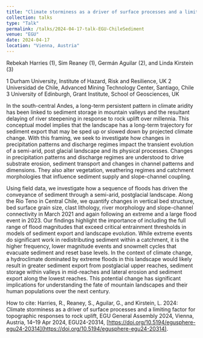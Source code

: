 ```yaml
---
title: "Climate storminess as a driver of surface processes and a limiting factor for topographic responses to rock uplift"
collection: talks
type: "Talk"
permalink: /talks/2024-04-17-talk-EGU-ChileSediment
venue: "EGU"
date: 2024-04-17
location: "Vienna, Austria"
---
```


Rebekah Harries (1), Sim Reaney (1), Germán Aguilar (2), and Linda Kirstein (3)  

1 Durham University, Institute of Hazard, Risk and Resilience, UK
2 Universidad de Chile, Advanced Mining Technology Center, Santiago, Chile
3 University of Edinburgh, Grant Institute, School of Geosciences, UK

In the south-central Andes, a long-term persistent pattern in climate aridity has been linked to sediment storage in mountain valleys and the resultant delaying of river steepening in response to rock uplift over millennia. This conceptual model implies that the landscape has a long-term trajectory for sediment export that may be sped up or slowed down by projected climate change. With this framing, we seek to investigate how changes in precipitation patterns and discharge regimes impact the transient evolution of a semi-arid, post glacial landscape and its physical processes. Changes in precipitation patterns and discharge regimes are understood to drive substrate erosion, sediment transport and changes in channel patterns and dimensions. They also alter vegetation, weathering regimes and catchment morphologies that influence sediment supply and slope-channel coupling.  

Using field data, we investigate how a sequence of floods has driven the conveyance of sediment through a semi-arid, postglacial landscape. Along the Rio Teno in Central Chile, we quantify changes in vertical bed structure, bed surface grain size, clast lithology, river morphology and slope-channel connectivity in March 2021 and again following an extreme and a large flood event in 2023. Our findings highlight the importance of including the full range of flood magnitudes that exceed critical entrainment thresholds in models of sediment export and landscape evolution. While extreme events do significant work in redistributing sediment within a catchment, it is the higher frequency, lower magnitude events and snowmelt cycles that evacuate sediment and reset base levels. In the context of climate change, a hydroclimate dominated by extreme floods in this landscape would likely result in greater sediment export from postglacial upper reaches, sediment storage within valleys in mid-reaches and lateral erosion and sediment export along the lowest reaches. This potential change has significant implications for understanding the fate of mountain landscapes and their human populations over the next century.

How to cite: Harries, R., Reaney, S., Aguilar, G., and Kirstein, L. 2024: Climate storminess as a driver of surface processes and a limiting factor for topographic responses to rock uplift, EGU General Assembly 2024, Vienna, Austria, 14–19 Apr 2024, EGU24-20314, [https://doi.org/10.5194/egusphere-egu24-20314](https://doi.org/10.5194/egusphere-egu24-20314).
